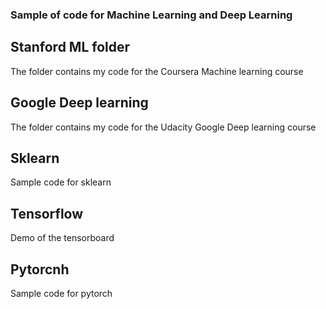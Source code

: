 ### Sample of code for Machine Learning and Deep Learning
##  Stanford  ML folder
The folder contains my code for the Coursera Machine learning course
## Google Deep learning
The folder contains my code for the Udacity Google Deep learning course
## Sklearn
Sample code for sklearn
## Tensorflow
Demo of the tensorboard
## Pytorcnh
Sample code for pytorch
